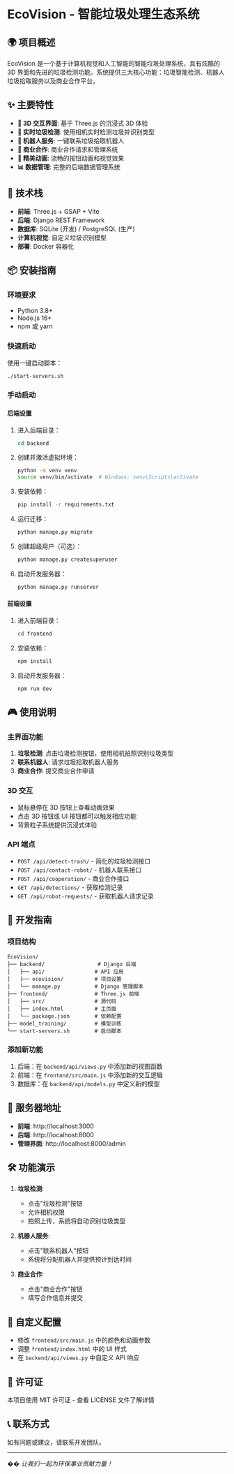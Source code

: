 # EcoVision - 智能垃圾处理生态系统

## 🌍 项目概述
EcoVision 是一个基于计算机视觉和人工智能的智能垃圾处理系统，具有炫酷的 3D 界面和先进的垃圾检测功能。系统提供三大核心功能：垃圾智能检测、机器人垃圾拾取服务以及商业合作平台。

## ✨ 主要特性
- **🎯 3D 交互界面**: 基于 Three.js 的沉浸式 3D 体验
- **📱 实时垃圾检测**: 使用相机实时检测垃圾并识别类型
- **🤖 机器人服务**: 一键联系垃圾拾取机器人
- **🤝 商业合作**: 商业合作请求和管理系统
- **🎨 精美动画**: 流畅的按钮动画和视觉效果
- **📊 数据管理**: 完整的后端数据管理系统

## 🚀 技术栈
- **前端**: Three.js + GSAP + Vite
- **后端**: Django REST Framework
- **数据库**: SQLite (开发) / PostgreSQL (生产)
- **计算机视觉**: 自定义垃圾识别模型
- **部署**: Docker 容器化

## 📦 安装指南

### 环境要求
- Python 3.8+
- Node.js 16+
- npm 或 yarn

### 快速启动
使用一键启动脚本：
```bash
./start-servers.sh
```

### 手动启动

#### 后端设置
1. 进入后端目录：
   ```bash
   cd backend
   ```

2. 创建并激活虚拟环境：
   ```bash
   python -m venv venv
   source venv/bin/activate  # Windows: venv\Scripts\activate
   ```

3. 安装依赖：
   ```bash
   pip install -r requirements.txt
   ```

4. 运行迁移：
   ```bash
   python manage.py migrate
   ```

5. 创建超级用户（可选）：
   ```bash
   python manage.py createsuperuser
   ```

6. 启动开发服务器：
   ```bash
   python manage.py runserver
   ```

#### 前端设置
1. 进入前端目录：
   ```bash
   cd frontend
   ```

2. 安装依赖：
   ```bash
   npm install
   ```

3. 启动开发服务器：
   ```bash
   npm run dev
   ```

## 🎮 使用说明

### 主界面功能
1. **垃圾检测**: 点击垃圾检测按钮，使用相机拍照识别垃圾类型
2. **联系机器人**: 请求垃圾拾取机器人服务
3. **商业合作**: 提交商业合作申请

### 3D 交互
- 鼠标悬停在 3D 按钮上查看动画效果
- 点击 3D 按钮或 UI 按钮都可以触发相应功能
- 背景粒子系统提供沉浸式体验

### API 端点
- `POST /api/detect-trash/` - 简化的垃圾检测接口
- `POST /api/contact-robot/` - 机器人联系接口
- `POST /api/cooperation/` - 商业合作接口
- `GET /api/detections/` - 获取检测记录
- `GET /api/robot-requests/` - 获取机器人请求记录

## 🔧 开发指南

### 项目结构
```
EcoVision/
├── backend/                 # Django 后端
│   ├── api/                # API 应用
│   ├── ecovision/          # 项目设置
│   └── manage.py           # Django 管理脚本
├── frontend/               # Three.js 前端
│   ├── src/                # 源代码
│   ├── index.html          # 主页面
│   └── package.json        # 依赖配置
├── model_training/         # 模型训练
└── start-servers.sh        # 启动脚本
```

### 添加新功能
1. 后端：在 `backend/api/views.py` 中添加新的视图函数
2. 前端：在 `frontend/src/main.js` 中添加新的交互逻辑
3. 数据库：在 `backend/api/models.py` 中定义新的模型

## 🎯 服务器地址
- **前端**: http://localhost:3000
- **后端**: http://localhost:8000
- **管理界面**: http://localhost:8000/admin

## 🛠️ 功能演示
1. **垃圾检测**: 
   - 点击"垃圾检测"按钮
   - 允许相机权限
   - 拍照上传，系统将自动识别垃圾类型

2. **机器人服务**:
   - 点击"联系机器人"按钮
   - 系统将分配机器人并提供预计到达时间

3. **商业合作**:
   - 点击"商业合作"按钮
   - 填写合作信息并提交

## 🎨 自定义配置
- 修改 `frontend/src/main.js` 中的颜色和动画参数
- 调整 `frontend/index.html` 中的 UI 样式
- 在 `backend/api/views.py` 中自定义 API 响应

## 📝 许可证
本项目使用 MIT 许可证 - 查看 LICENSE 文件了解详情

## 📞 联系方式
如有问题或建议，请联系开发团队。

---
*�� 让我们一起为环保事业贡献力量！*
